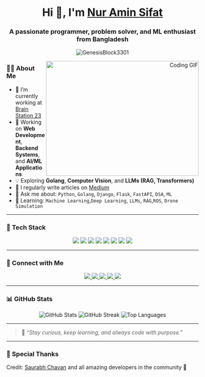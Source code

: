 <h1 align="center">Hi 👋, I'm <a href="https://www.linkedin.com/in/nur-amin-sifat/" target="_blank">Nur Amin Sifat</a></h1>
<h3 align="center">A passionate programmer, problem solver, and ML enthusiast from Bangladesh</h3>

<p align="center">
  <img src="https://komarev.com/ghpvc/?username=GenesisBlock3301&label=Profile%20views&color=0e75b6&style=flat" alt="GenesisBlock3301" />
</p>

<a align="right" target="_blank">
  <img align="right" height="300" width="400" alt="Coding GIF" src="https://media.giphy.com/media/SWoSkN6DxTszqIKEqv/giphy.gif" />
</a>

### 👨‍💻 About Me

- 🔭 I’m currently working at [Brain Station 23](https://brainstation-23.com/)
- 🌱 Working on **Web Development**, **Backend Systems**, and **AI/ML Applications**
- 💡 Exploring **Golang**, **Computer Vision**, and **LLMs (RAG, Transformers)**
- 📘 I regularly write articles on [Medium](https://nastech.medium.com/)
- 💬 Ask me about: `Python`, `Golang`, `Django`, `Flask`, `FastAPI`, `DSA`, `ML`
- 🧠 Learning: `Machine Learning`,`Deep Learning`, `LLMs`, `RAG`,`ROS`, `Drone Simulation`

---

### 🧰 Tech Stack

<p align="center">
  <img src="https://img.shields.io/badge/Python-3670A0?style=for-the-badge&logo=python&logoColor=white" />
  <img src="https://img.shields.io/badge/Golang-00ADD8?style=for-the-badge&logo=go&logoColor=white" />
  <img src="https://img.shields.io/badge/Django-092E20?style=for-the-badge&logo=django&logoColor=white" />
  <img src="https://img.shields.io/badge/FastAPI-009688?style=for-the-badge&logo=fastapi&logoColor=white" />
  <img src="https://img.shields.io/badge/Flask-000000?style=for-the-badge&logo=flask&logoColor=white" />
  <img src="https://img.shields.io/badge/TensorFlow-FF6F00?style=for-the-badge&logo=tensorflow&logoColor=white" />
  <img src="https://img.shields.io/badge/Keras-D00000?style=for-the-badge&logo=keras&logoColor=white" />
  <img src="https://img.shields.io/badge/OpenCV-5C3EE8?style=for-the-badge&logo=opencv&logoColor=white" />
</p>

---

### 🔗 Connect with Me

<p align="center">
  <a href="https://www.linkedin.com/in/nur-amin-sifat/" target="_blank">
    <img src="https://img.icons8.com/doodle/40/000000/linkedin--v2.png" />
  </a>
  <a href="https://github.com/GenesisBlock3301" target="_blank">
    <img src="https://img.icons8.com/doodle/40/000000/github--v1.png" />
  </a>
  <a href="https://leetcode.com/GenesisBlock3301/" target="_blank">
    <img src="https://img.icons8.com/external-tal-revivo-color-tal-revivo/40/external-level-up-your-coding-skills-and-quickly-land-a-job-logo-color-tal-revivo.png" />
  </a>
  <a href="https://stackoverflow.com/users/9349166/nas380" target="_blank">
    <img src="https://img.icons8.com/external-tal-revivo-color-tal-revivo/40/external-stack-overflow-is-a-question-and-answer-site-for-professional-logo-color-tal-revivo.png" />
  </a>
  <a href="https://nastech.medium.com/" target="_blank">
    <img src="https://img.icons8.com/ios-filled/40/000000/medium-logo.png" />
  </a>
</p>

---

### 📊 GitHub Stats

<p align="center">
  <img src="https://github-readme-stats.vercel.app/api?username=GenesisBlock3301&show_icons=true&theme=radical" alt="GitHub Stats" />
  <img src="https://github-readme-streak-stats.herokuapp.com/?user=GenesisBlock3301&theme=radical" alt="GitHub Streak" />
  <img src="https://github-readme-stats.vercel.app/api/top-langs/?username=GenesisBlock3301&layout=compact&theme=radical" alt="Top Languages" />
</p>

---

> 📌 _“Stay curious, keep learning, and always code with purpose.”_

---

### 👏 Special Thanks

Credit: [Saurabh Chavan](https://github.com/100rabhcsmc) and all amazing developers in the community 💙

